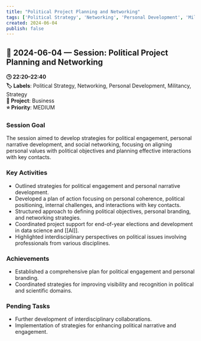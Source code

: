 ```yaml
---
title: "Political Project Planning and Networking"
tags: ['Political Strategy', 'Networking', 'Personal Development', 'Militancy', 'Strategy']
created: 2024-06-04
publish: false
---
```


## 📅 2024-06-04 — Session: Political Project Planning and Networking

**🕒 22:20–22:40**  
**🏷️ Labels**: Political Strategy, Networking, Personal Development, Militancy, Strategy  
**📂 Project**: Business  
**⭐ Priority**: MEDIUM  


### Session Goal
The session aimed to develop strategies for political engagement, personal narrative development, and social networking, focusing on aligning personal values with political objectives and planning effective interactions with key contacts.

### Key Activities
- Outlined strategies for political engagement and personal narrative development.
- Developed a plan of action focusing on personal coherence, political positioning, internal challenges, and interactions with key contacts.
- Structured approach to defining political objectives, personal branding, and networking strategies.
- Coordinated project support for end-of-year elections and development in data science and [[AI]].
- Highlighted interdisciplinary perspectives on political issues involving professionals from various disciplines.

### Achievements
- Established a comprehensive plan for political engagement and personal branding.
- Coordinated strategies for improving visibility and recognition in political and scientific domains.

### Pending Tasks
- Further development of interdisciplinary collaborations.
- Implementation of strategies for enhancing political narrative and engagement.
